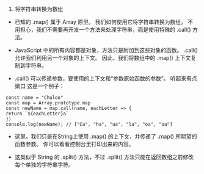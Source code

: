 1. 将字符串转换为数组  

+ 已知的 .map() 属于 Array 原型。 我们如何使用它将字符串转换为数组。 不用担心，我们不需要再开发一个方法来处理字符串，而是使用特殊的 .call() 方法。  


+ JavaScript 中的所有内容都是对象，方法只是附加到这些对象的函数。 .call() 允许我们利用另一个对象的上下文。 因此，我们将数组中的 .map() 上下文复制到字符串。  


+ .call() 可以传递参数，要使用的上下文和“参数原始函数的参数”。 听起来有点拗口 这是一个例子：  

```
const name = "Chuloo"
const map = Array.prototype.map
const newName = map.call(name, eachLetter => {
return `${eachLetter}a`
})
console.log(newName); // ["Ca", "ha", "ua", "la", "oa", "oa"]
```  

+ 这里，我们只是在String上使用 .map() 的上下文，并传递了 .map() 所期望的函数参数。 你可以看看控制台里打印出来的内容。  


+ 这类似于 String 的 .split() 方法，不过 .split() 方法只能在返回数组之前修改每个单独的字符串字符。
